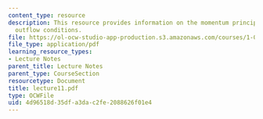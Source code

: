 ```yaml
---
content_type: resource
description: This resource provides information on the momentum principle, and general
  outflow conditions.
file: https://ol-ocw-studio-app-production.s3.amazonaws.com/courses/1-060-engineering-mechanics-ii-spring-2006/4d96518d35dfa3dac2fe2088626f01e4_lecture11.pdf
file_type: application/pdf
learning_resource_types:
- Lecture Notes
parent_title: Lecture Notes
parent_type: CourseSection
resourcetype: Document
title: lecture11.pdf
type: OCWFile
uid: 4d96518d-35df-a3da-c2fe-2088626f01e4
---
```

